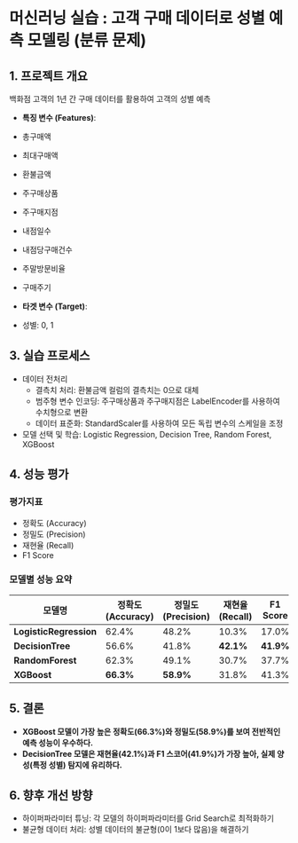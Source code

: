 # 머신러닝 실습 : 고객 구매 데이터로 성별 예측 모델링 (분류 문제)

## 1. 프로젝트 개요
백화점 고객의 1년 간 구매 데이터를 활용하여 고객의 성별 예측

- **특징 변수 (Features)**:
- 총구매액
- 최대구매액
- 환불금액
- 주구매상품
- 주구매지점
- 내점일수
- 내점당구매건수
- 주말방문비율
- 구매주기

- **타겟 변수 (Target)**:
- 성별: 0, 1


## 3. 실습 프로세스
- 데이터 전처리
    - 결측치 처리: 환불금액 컬럼의 결측치는 0으로 대체
    - 범주형 변수 인코딩: 주구매상품과 주구매지점은 LabelEncoder를 사용하여 수치형으로 변환
    - 데이터 표준화: StandardScaler를 사용하여 모든 독립 변수의 스케일을 조정
- 모델 선택 및 학습: Logistic Regression, Decision Tree, Random Forest, XGBoost

## 4. 성능 평가

### 평가지표

- 정확도 (Accuracy)  
- 정밀도 (Precision)  
- 재현율 (Recall)  
- F1 Score

### 모델별 성능 요약
| 모델명               | 정확도 (Accuracy) | 정밀도 (Precision) | 재현율 (Recall) | F1 Score |
|----------------------|-------------------|---------------------|------------------|----------|
| **LogisticRegression** | 62.4%            | 48.2%               | 10.3%            | 17.0%    |
| **DecisionTree**       | 56.6%            | 41.8%               | **42.1%**        | **41.9%** |
| **RandomForest**       | 62.3%            | 49.1%               | 30.7%            | 37.7%    |
| **XGBoost**            | **66.3%**        | **58.9%**           | 31.8%            | 41.3%    |


## 5. 결론
- **XGBoost 모델이 가장 높은 정확도(66.3%)와 정밀도(58.9%)를 보여 전반적인 예측 성능이 우수하다.**
- **DecisionTree 모델은 재현율(42.1%)과 F1 스코어(41.9%)가 가장 높아, 실제 양성(특정 성별) 탐지에 유리하다.**

## 6. 향후 개선 방향
- 하이퍼파라미터 튜닝: 각 모델의 하이퍼파라미터를 Grid Search로 최적화하기
- 불균형 데이터 처리: 성별 데이터의 불균형(0이 1보다 많음)을 해결하기
